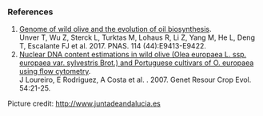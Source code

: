 ### References

1.  [Genome of wild olive and the evolution of oil
    biosynthesis](http://dx.doi.org/10.1073/pnas.1708621114).\
    Unver T, Wu Z, Sterck L, Turktas M, Lohaus R, Li Z, Yang M, He L,
    Deng T, Escalante FJ et al. 2017. PNAS. 114 (44):E9413-E9422.
2.  [Nuclear DNA content estimations in wild olive (Olea europaea L.
    ssp. europaea var. sylvestris Brot.) and Portuguese cultivars of O.
    europaea using flow
    cytometry](http://dx.doi.org/10.1007/s10722-006-9115-3).\
    J Loureiro, E Rodriguez, A Costa et al. . 2007. Genet Resour Crop
    Evol. 54:21-25.

Picture credit: <http://www.juntadeandalucia.es>
